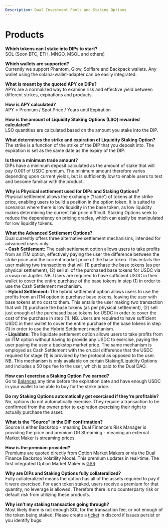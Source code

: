 ```yaml
---
Description: Dual Investment Pools and Staking Options
---
```


# Products

**Which tokens can I stake into DIPs to start?**\
SOL (Soon BTC, ETH, MNGO, MSOL and others)

**Which wallets are supported?**\
Currently we support Phantom, Glow, Solflare and Backpack wallets. Any wallet using the solana-wallet-adapter can be easily integrated.

**What is meant by the quoted APY on DIPs?**\
APYs are a normalized way to examine risk and effective yield between different strikes, expirations and products.

**How is APY calculated?**\
APY = Premium / Spot Price / Years until Expiration

**How is the amount of Liquidity Staking Options (LSO) rewarded calculated?**\
LSO quantities are calculated based on the amount you stake into the DIP.

**What determines the strike and expiration of Liquidity Staking Option?**\
The strike is a function of the strike of the DIP that you deposit into. The expiration is set as the same date as the expiry of the DIP.

**Is there a minimum trade amount?**\
DIPs have a minimum deposit calculated as the amount of stake that will pay 0.001 of USDC premium. The minimum amount therefore varies depending upon current yields, but is sufficiently low to enable users to test and become familiar with the product.

**Why is Physical settlement used for DIPs and Staking Options?**\
Physical settlement allows the exchange ('trade') of tokens at the strike price, enabling users to build a position in the option token. It is suited to scenarios where there is low liquidity in the base token, as low liquidity makes determining the current fair price difficult. Staking Options seek to reduce the dependency on pricing oracles, which can easily be manipulated for low liquidity tokens.   

**What the Advanced Settlement Options?**\
Dual currently offers three alternative settlement mechanisms, intended for advanced users only:\
**- Cash Settlement:** The cash settlement option allows users to take profits from an ITM option, effectively paying the user the difference between the strike price and the current market price of the base token. This entails the user making two transactions that will (1) purchase the base tokens (as per physical settlement), (2) sell all of the purchased base tokens for USDC via a swap on Jupiter. NB. Users are required to have sufficient USDC in their wallet to cover the entire purchase of the base tokens in step (1) in order to use the Cash Settlement mechanism.\
**- Hybrid Settlement:** The hybrid settlement option allows users to use the profits from an ITM option to purchase base tokens, leaving the user with base tokens at no cost to them. This entails the user making two transaction that will (1) purchase the base tokens (as per physical settlement), (2) sell just enough of the purchased base tokens for USDC in order to cover the cost of the purchase in step (1). NB. Users are required to have sufficient USDC in their wallet to cover the entire purchase of the base tokens in step (1) in order to use the Hybrid Settlement mechanism.\
**- Liquidate:** The liquidate settlement option allows users to take profits from an ITM option without having to provide any USDC to exercise, paying the user paying the user a backstop market price. The same mechanism is employed as Cash Settlement with the crucial difference that the USDC required for stage (1) is provided by the protocol as opposed to the user. NB. This mechanism is only available on certain Staking/Liquidity Options and includes a 50 bps fee to the user, which is paid to the Dual DAO.

**How can I exercise a Staking Option I've earned?**\
Go to [Balances](https://beta.dual.finance/balance) any time before the expiration date and have enough USDC in your wallet to be able to buy for the strike price.

**Do my Staking Options automatically get exercised if they're profitable?**\
No, options do not automatically exercise. They require a transaction to be confirmed from the owner prior to expiration exercising their right to actually purchase the asset.

**What is the "Source" in the DIP confirmation?**\
Source is either Backstop - meaning Dual Finance's Risk Manager is providing the price and premium OR Streaming - meaning an external Market Maker is streaming prices.

**How is the premium provided?**\
Premiums are quoted directly from Option Market Makers or via the Dual Finance Backstop Volatility Model. This premium updates in real-time. The first integrated Option Market Maker is [GSR](https://www.gsr.io/)

**Why are DIPs and Staking Options fully collateralized?**\
Fully collateralized means the option has all of the assets required to pay if it were exercised. For each token staked, users receive a premium for that quantity, no leverage is allowed. Therefore there is no counterparty risk or default risk from utilizing these products.

**Why isn’t my staking transaction going through?**\
Most likely there is not enough SOL for the transaction fee, or not enough of the token being staked. Please create a [ticket](https://discord.com/channels/937797334048325673/1070906120622854154) in discord if issues persist or you identify bugs.
